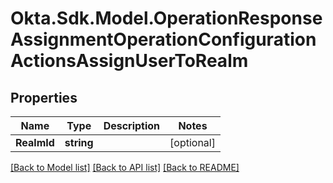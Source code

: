 # Okta.Sdk.Model.OperationResponseAssignmentOperationConfigurationActionsAssignUserToRealm

## Properties

Name | Type | Description | Notes
------------ | ------------- | ------------- | -------------
**RealmId** | **string** |  | [optional] 

[[Back to Model list]](../README.md#documentation-for-models) [[Back to API list]](../README.md#documentation-for-api-endpoints) [[Back to README]](../README.md)

